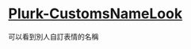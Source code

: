 [Plurk-CustomsNameLook](https://chrome.google.com/webstore/detail/plurk-customsnamelook/pjebmcemdnpipgkhiagafennkmbmibbg)
===

可以看到別人自訂表情的名稱
